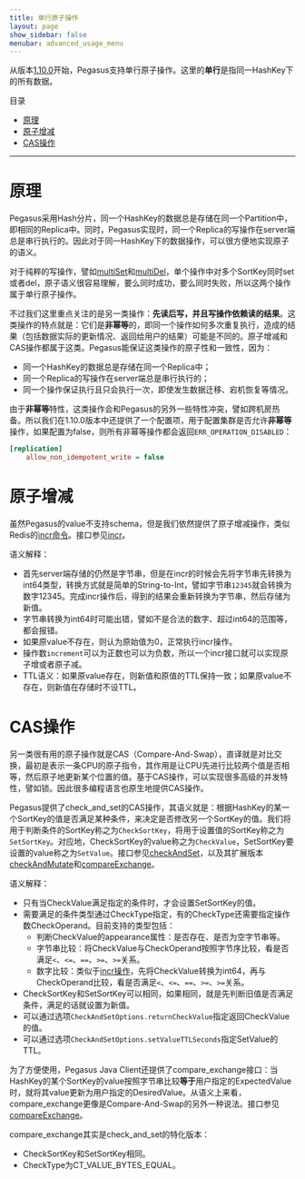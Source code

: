 ```yaml
---
title: 单行原子操作
layout: page
show_sidebar: false
menubar: advanced_usage_menu
---
```


从版本[1.10.0](https://github.com/XiaoMi/pegasus/releases/tag/v1.10.0)开始，Pegasus支持单行原子操作。这里的**单行**是指同一HashKey下的所有数据。

目录
* [原理](#原理)
* [原子增减](#原子增减)
* [CAS操作](#cas操作)
***

# 原理
Pegasus采用Hash分片，同一个HashKey的数据总是存储在同一个Partition中，即相同的Replica中。同时，Pegasus实现时，同一个Replica的写操作在server端总是串行执行的。因此对于同一HashKey下的数据操作，可以很方便地实现原子的语义。

对于纯粹的写操作，譬如[multiSet](https://github.com/XiaoMi/pegasus/wiki/Java%E5%AE%A2%E6%88%B7%E7%AB%AF%E6%96%87%E6%A1%A3#multiset)和[multiDel](https://github.com/XiaoMi/pegasus/wiki/Java%E5%AE%A2%E6%88%B7%E7%AB%AF%E6%96%87%E6%A1%A3#multidel)，单个操作中对多个SortKey同时set或者del，原子语义很容易理解，要么同时成功，要么同时失败，所以这两个操作属于单行原子操作。

不过我们这里重点关注的是另一类操作：**先读后写，并且写操作依赖读的结果**。这类操作的特点就是：它们是**非幂等**的，即同一个操作如何多次重复执行，造成的结果（包括数据实际的更新情况、返回给用户的结果）可能是不同的。原子增减和CAS操作都属于这类。Pegasus能保证这类操作的原子性和一致性，因为：
* 同一个HashKey的数据总是存储在同一个Replica中；
* 同一个Replica的写操作在server端总是串行执行的；
* 同一个操作保证执行且只会执行一次，即使发生数据迁移、宕机恢复等情况。

由于**非幂等**特性，这类操作会和Pegasus的另外一些特性冲突，譬如跨机房热备。所以我们在1.10.0版本中还提供了一个配置项，用于配置集群是否允许**非幂等**操作，如果配置为false，则所有非幂等操作都会返回`ERR_OPERATION_DISABLED`：
```ini
[replication]
    allow_non_idempotent_write = false
```

# 原子增减
虽然Pegasus的value不支持schema，但是我们依然提供了原子增减操作，类似Redis的[incr命令](http://www.redis.cn/commands/incr.html)。接口参见[incr](https://github.com/XiaoMi/pegasus/wiki/Java%E5%AE%A2%E6%88%B7%E7%AB%AF%E6%96%87%E6%A1%A3#incr)。

语义解释：
* 首先server端存储的仍然是字节串，但是在incr的时候会先将字节串先转换为int64类型，转换方式就是简单的String-to-Int，譬如字节串`12345`就会转换为数字12345。完成incr操作后，得到的结果会重新转换为字节串，然后存储为新值。
* 字节串转换为int64时可能出错，譬如不是合法的数字、超过int64的范围等，都会报错。
* 如果原value不存在，则认为原始值为0，正常执行incr操作。
* 操作数`increment`可以为正数也可以为负数，所以一个incr接口就可以实现原子增或者原子减。
* TTL语义：如果原value存在，则新值和原值的TTL保持一致；如果原value不存在，则新值在存储时不设TTL。

# CAS操作
另一类很有用的原子操作就是CAS（Compare-And-Swap），直译就是对比交换，最初是表示一条CPU的原子指令，其作用是让CPU先进行比较两个值是否相等，然后原子地更新某个位置的值。基于CAS操作，可以实现很多高级的并发特性，譬如锁。因此很多编程语言也原生地提供CAS操作。

Pegasus提供了check_and_set的CAS操作，其语义就是：根据HashKey的某一个SortKey的值是否满足某种条件，来决定是否修改另一个SortKey的值。我们将用于判断条件的SortKey称之为`CheckSortKey`，将用于设置值的SortKey称之为`SetSortKey`。对应地，CheckSortKey的value称之为`CheckValue`，SetSortKey要设置的value称之为`SetValue`。接口参见[checkAndSet](https://github.com/XiaoMi/pegasus/wiki/Java%E5%AE%A2%E6%88%B7%E7%AB%AF%E6%96%87%E6%A1%A3#checkandset)，以及其扩展版本[checkAndMutate](https://github.com/XiaoMi/pegasus/wiki/Java%E5%AE%A2%E6%88%B7%E7%AB%AF%E6%96%87%E6%A1%A3#checkAndMutate)和[compareExchange](https://github.com/XiaoMi/pegasus/wiki/Java%E5%AE%A2%E6%88%B7%E7%AB%AF%E6%96%87%E6%A1%A3#compareexchange)。

语义解释：
* 只有当CheckValue满足指定的条件时，才会设置SetSortKey的值。
* 需要满足的条件类型通过CheckType指定，有的CheckType还需要指定操作数CheckOperand。目前支持的类型包括：
  * 判断CheckValue的appearance属性：是否存在、是否为空字节串等。
  * 字节串比较：将CheckValue与CheckOperand按照字节序比较，看是否满足`<`、`<=`、`==`、`>=`、`>=`关系。
  * 数字比较：类似于[incr操作](#原子增减)，先将CheckValue转换为int64，再与CheckOperand比较，看是否满足`<`、`<=`、`==`、`>=`、`>=`关系。
* CheckSortKey和SetSortKey可以相同，如果相同，就是先判断旧值是否满足条件，满足的话就设置为新值。
* 可以通过选项`CheckAndSetOptions.returnCheckValue`指定返回CheckValue的值。
* 可以通过选项`CheckAndSetOptions.setValueTTLSeconds`指定SetValue的TTL。

为了方便使用，Pegasus Java Client还提供了compare_exchange接口：当HashKey的某个SortKey的value按照字节串比较**等于**用户指定的ExpectedValue时，就将其value更新为用户指定的DesiredValue。从语义上来看，compare_exchange更像是Compare-And-Swap的另外一种说法。接口参见[compareExchange](https://github.com/XiaoMi/pegasus/wiki/Java%E5%AE%A2%E6%88%B7%E7%AB%AF%E6%96%87%E6%A1%A3#compareexchange)。

compare_exchange其实是check_and_set的特化版本：
* CheckSortKey和SetSortKey相同。
* CheckType为CT_VALUE_BYTES_EQUAL。
